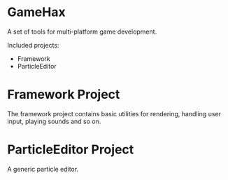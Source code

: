 GameHax
=======

A set of tools for multi-platform game development.

Included projects:
* Framework
* ParticleEditor

Framework Project
=======
The framework project contains basic utilities for rendering, handling user 
input, playing sounds and so on.

ParticleEditor Project
=======
A generic particle editor.